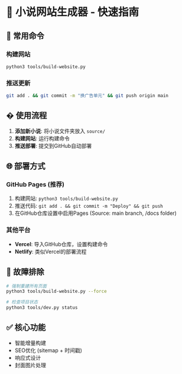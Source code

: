 # 🎉 小说网站生成器 - 快速指南

## 🚀 常用命令

### 构建网站
```bash
python3 tools/build-website.py
```

### 推送更新
```bash
git add . && git commit -m "换广告单元" && git push origin main
```

## � 使用流程

1. **添加新小说**: 将小说文件夹放入 `source/`
2. **构建网站**: 运行构建命令
3. **推送部署**: 提交到GitHub自动部署

## 🌐 部署方式

### GitHub Pages (推荐)
1. 构建网站: `python3 tools/build-website.py`
2. 推送代码: `git add . && git commit -m "Deploy" && git push`
3. 在GitHub仓库设置中启用Pages (Source: main branch, /docs folder)

### 其他平台
- **Vercel**: 导入GitHub仓库，设置构建命令
- **Netlify**: 类似Vercel的部署流程

## 🔧 故障排除

```bash
# 强制重建所有页面
python3 tools/build-website.py --force

# 检查项目状态
python3 tools/dev.py status
```

## ✅ 核心功能
- 智能增量构建
- SEO优化 (sitemap + 时间戳)
- 响应式设计
- 封面图片处理
